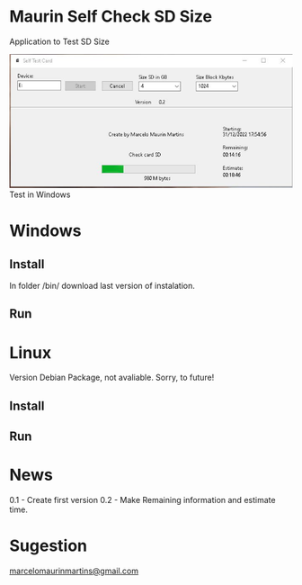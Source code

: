 # Maurin Self Check SD Size
Application to Test SD Size

<img src="https://github.com/marcelomaurin/MTestSD/blob/main/imgs/Main.JPG">
Test in Windows 



# Windows

## Install 
In folder /bin/ download last version of instalation.

## Run 


# Linux
Version Debian Package, not avaliable. Sorry, to future!

## Install 

## Run 

# News
0.1 - Create first version
0.2 - Make Remaining information and estimate time.



# Sugestion 
marcelomaurinmartins@gmail.com

